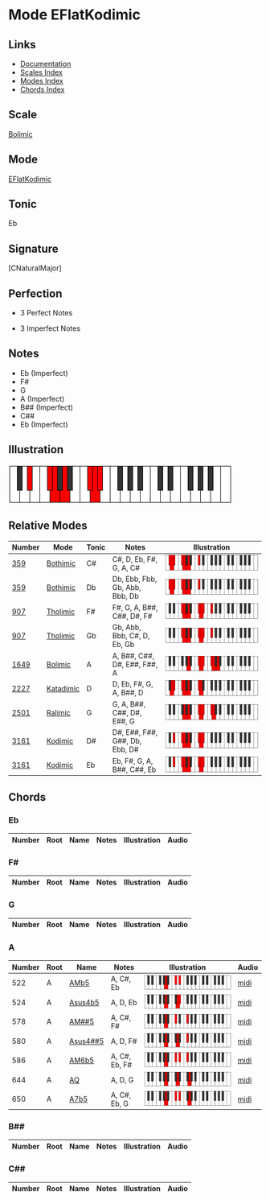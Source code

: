# Mode EFlatKodimic

## Links

- [Documentation](index.md)
- [Scales Index](Scales.md)
- [Modes Index](Modes.md)
- [Chords Index](Chords.md)

## Scale

[Bolimic](ScaleBolimic.md)

## Mode

[EFlatKodimic](ModeEFlatKodimic.md)

## Tonic

Eb

## Signature

[CNaturalMajor]

## Perfection

 - 3 Perfect Notes

 - 3 Imperfect Notes

## Notes

- Eb (Imperfect)
- F#
- G
- A (Imperfect)
- B## (Imperfect)
- C##
- Eb (Imperfect)

## Illustration

![EFlatKodimic](ModeEFlatKodimic.png)

## Relative Modes

| Number | Mode | Tonic | Notes | Illustration |
|--------|------|-------|-------|--------------|
| [359](https://ianring.com/musictheory/scales/359) | [Bothimic](ModeBothimic.md) | C# | C#, D, Eb, F#, G, A, C# | ![CSharpBothimic](ModeCSharpBothimic.png) |
| [359](https://ianring.com/musictheory/scales/359) | [Bothimic](ModeBothimic.md) | Db | Db, Ebb, Fbb, Gb, Abb, Bbb, Db | ![DFlatBothimic](ModeDFlatBothimic.png) |
| [907](https://ianring.com/musictheory/scales/907) | [Tholimic](ModeTholimic.md) | F# | F#, G, A, B##, C##, D#, F# | ![FSharpTholimic](ModeFSharpTholimic.png) |
| [907](https://ianring.com/musictheory/scales/907) | [Tholimic](ModeTholimic.md) | Gb | Gb, Abb, Bbb, C#, D, Eb, Gb | ![GFlatTholimic](ModeGFlatTholimic.png) |
| [1649](https://ianring.com/musictheory/scales/1649) | [Bolimic](ModeBolimic.md) | A | A, B##, C##, D#, E##, F##, A | ![ANaturalBolimic](ModeANaturalBolimic.png) |
| [2227](https://ianring.com/musictheory/scales/2227) | [Katadimic](ModeKatadimic.md) | D | D, Eb, F#, G, A, B##, D | ![DNaturalKatadimic](ModeDNaturalKatadimic.png) |
| [2501](https://ianring.com/musictheory/scales/2501) | [Ralimic](ModeRalimic.md) | G | G, A, B##, C##, D#, E##, G | ![GNaturalRalimic](ModeGNaturalRalimic.png) |
| [3161](https://ianring.com/musictheory/scales/3161) | [Kodimic](ModeKodimic.md) | D# | D#, E##, F##, G##, Db, Ebb, D# | ![DSharpKodimic](ModeDSharpKodimic.png) |
| [3161](https://ianring.com/musictheory/scales/3161) | [Kodimic](ModeKodimic.md) | Eb | Eb, F#, G, A, B##, C##, Eb | ![EFlatKodimic](ModeEFlatKodimic.png) |

## Chords

### Eb

| Number | Root | Name | Notes | Illustration | Audio |
|--------|------|------|-------|--------------|-------|

### F#

| Number | Root | Name | Notes | Illustration | Audio |
|--------|------|------|-------|--------------|-------|

### G

| Number | Root | Name | Notes | Illustration | Audio |
|--------|------|------|-------|--------------|-------|

### A

| Number | Root | Name | Notes | Illustration | Audio |
|--------|------|------|-------|--------------|-------|
| 522 | A | [AMb5](ChordANaturalMajorFlatFifth.md) | A, C#, Eb | ![AMb5](ChordANaturalMajorFlatFifthRootPosition.png) | [midi](ChordANaturalMajorFlatFifthRootPosition.mid) |
| 524 | A | [Asus4b5](ChordANaturalSuspendedFourthFlatFifth.md) | A, D, Eb | ![Asus4b5](ChordANaturalSuspendedFourthFlatFifthRootPosition.png) | [midi](ChordANaturalSuspendedFourthFlatFifthRootPosition.mid) |
| 578 | A | [AM##5](ChordANaturalMajorDoubleSharpFifth.md) | A, C#, F# | ![AM##5](ChordANaturalMajorDoubleSharpFifthRootPosition.png) | [midi](ChordANaturalMajorDoubleSharpFifthRootPosition.mid) |
| 580 | A | [Asus4##5](ChordANaturalSuspendedFourthDoubleSharpFifth.md) | A, D, F# | ![Asus4##5](ChordANaturalSuspendedFourthDoubleSharpFifthRootPosition.png) | [midi](ChordANaturalSuspendedFourthDoubleSharpFifthRootPosition.mid) |
| 586 | A | [AM6b5](ChordANaturalMajorSixthFlatFifth.md) | A, C#, Eb, F# | ![AM6b5](ChordANaturalMajorSixthFlatFifthRootPosition.png) | [midi](ChordANaturalMajorSixthFlatFifthRootPosition.mid) |
| 644 | A | [AQ](ChordANaturalQuartal.md) | A, D, G | ![AQ](ChordANaturalQuartalRootPosition.png) | [midi](ChordANaturalQuartalRootPosition.mid) |
| 650 | A | [A7b5](ChordANaturalDominantSeventhFlatFifth.md) | A, C#, Eb, G | ![A7b5](ChordANaturalDominantSeventhFlatFifthRootPosition.png) | [midi](ChordANaturalDominantSeventhFlatFifthRootPosition.mid) |

### B##

| Number | Root | Name | Notes | Illustration | Audio |
|--------|------|------|-------|--------------|-------|

### C##

| Number | Root | Name | Notes | Illustration | Audio |
|--------|------|------|-------|--------------|-------|

